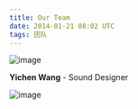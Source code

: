 ```yaml
---
title: Our Team
date: 2014-01-21 08:02 UTC
tags: 团队
---
```


![image](our-team/team.jpg)

**Yichen Wang** - Sound Designer 

![image](our-team/yichenwang.jpg)